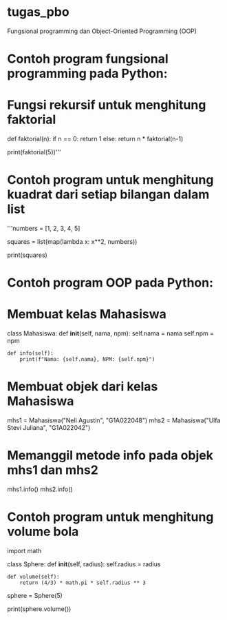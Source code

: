 # tugas_pbo
Fungsional programming dan Object-Oriented Programming (OOP)
# Contoh program fungsional programming pada Python:
# Fungsi rekursif untuk menghitung faktorial
def faktorial(n):
    if n == 0:
        return 1
    else:
        return n * faktorial(n-1)

print(faktorial(5))'''

# Contoh program untuk menghitung kuadrat dari setiap bilangan dalam list
'''numbers = [1, 2, 3, 4, 5]

squares = list(map(lambda x: x**2, numbers))

print(squares)



# Contoh program OOP pada Python:
# Membuat kelas Mahasiswa
class Mahasiswa:
    def __init__(self, nama, npm):
        self.nama = nama
        self.npm = npm

    def info(self):
        print(f"Nama: {self.nama}, NPM: {self.npm}")

# Membuat objek dari kelas Mahasiswa
mhs1 = Mahasiswa("Neli Agustin", "G1A022048")
mhs2 = Mahasiswa("Ulfa  Stevi Juliana", "G1A022042")

# Memanggil metode info pada objek mhs1 dan mhs2
mhs1.info()
mhs2.info()


# Contoh program untuk menghitung volume bola
import math

class Sphere:
    def __init__(self, radius):
        self.radius = radius

    def volume(self):
        return (4/3) * math.pi * self.radius ** 3

sphere = Sphere(5)

print(sphere.volume())
